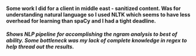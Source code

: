 #### Some work I did for a client in middle east - sanitized content. Was for understanding natural language so I used NLTK which seems to have less overhead for learning than spaCy and I had a tight deadline.
##### Shows NLP pipeline for accomplishing the ngram analysis to best of ability. Some bottleneck was my lack of complete knowledge in regex to help thread out the results.
